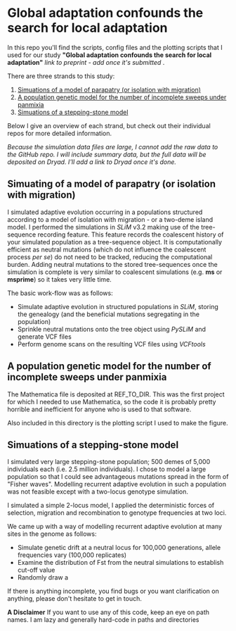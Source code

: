 Global adaptation confounds the search for local adaptation
======

In this repo you'll find the scripts, config files and the plotting scripts that I used for our study **"Global adaptation confounds the search for local adaptation"** *link to preprint - add once it's submitted* .

There are three strands to this study: 
  1. [Simuations of a model of parapatry (or isolation with migration)](Parapatry/)
  2. [A population genetic model for the number of incomplete sweeps under panmixia](IncompleteSweeps/)
  3. [Simuations of a stepping-stone model](SteppingStone/)

Below I give an overview of each strand, but check out their individual repos for more detailed information.

*Because the simulation data files are large, I cannot add the raw data to the GitHub repo. I will include summary data, but the full data will be deposited on Dryad. I'll add a link to Dryad once it's done.*

Simuating of a model of parapatry (or isolation with migration)
------
   I simulated adaptive evolution occurring in a populations structured according to a model of isolation with migration - or a two-deme island model. I performed the simulations in *SLiM* v3.2 making use of the tree-sequence recording feature. This feature records the coalescent history of your simulated population as a tree-sequence object. It is computationally efficient as neutral mutations (which do not influence the coalescent process *per se*) do not need to be tracked, reducing the computational burden. Adding neutral mutations to the stored tree-sequences once the simulation is complete is very similar to coalescent simulations (e.g. **ms** or **msprime**) so it takes very little time. 

The basic work-flow was as follows:
- Simulate adaptive evolution in structured populations in *SLiM*, storing the genealogy (and the beneficial mutations segregating in the population)
- Sprinkle neutral mutations onto the tree object using *PySLiM* and generate VCF files 
- Perform genome scans on the resulting VCF files using *VCFtools*

A population genetic model for the number of incomplete sweeps under panmixia
------
  
  The Mathematica file is deposited at REF_TO_DIR. This was the first project for which I needed to use Mathematica, so the code it is probably pretty horrible and inefficient for anyone who is used to that software. 

Also included in this directory is the plotting script I used to make the figure.

Simuations of a stepping-stone model
------
I simulated very large stepping-stone population; 500 demes of 5,000 individuals each (i.e. 2.5 million individuals). I chose to model a large population so that I could see advantageous mutations spread in the form of "Fisher waves". Modelling recurrent adaptive evolution in such a population was not feasible except with a two-locus genotype simulation.   

I simulated a simple 2-locus model, I applied the deterministic forces of selection, migration and recombination to genotype frequencies at two loci.  

We came up with a way of modelling recurrent adaptive evolution at many sites in the genome as follows: 
- Simulate genetic drift at a neutral locus for 100,000 generations, allele frequencies vary (100,000 replicates) 
- Examine the distribution of Fst from the neutral simulations to establish cut-off value
- Randomly draw a 





If there is anything incomplete, you find bugs or you want clarification on anything, please don't hesitate to get in touch.

**A Disclaimer** If you want to use any of this code, keep an eye on path names. I am lazy and generally hard-code in paths and directories
